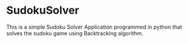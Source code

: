 # SudokuSolver
This is a simple Sudoku Solver Application programmed in python that solves the sudoku game using Backtracking algorithm.
